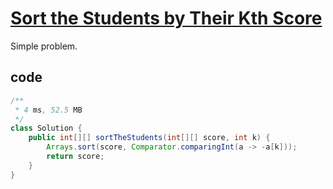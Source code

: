 # [Sort the Students by Their Kth Score](https://leetcode.com/problems/sort-the-students-by-their-kth-score/)

Simple problem.

## code

```java
/**
 * 4 ms, 52.5 MB
 */
class Solution {
    public int[][] sortTheStudents(int[][] score, int k) {
        Arrays.sort(score, Comparator.comparingInt(a -> -a[k]));
        return score;
    }
}
```
